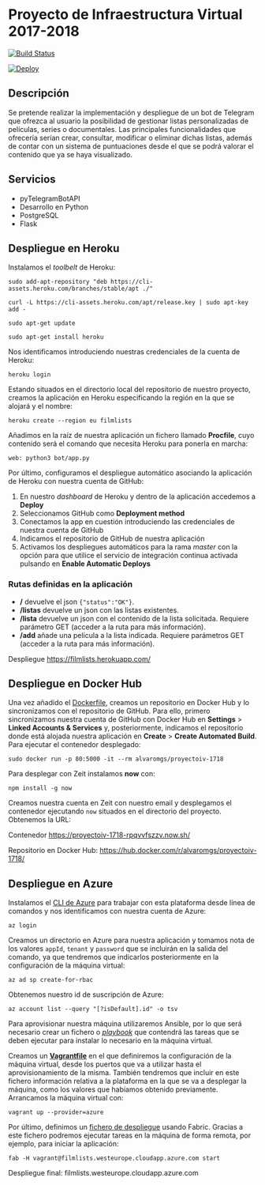 # Proyecto de Infraestructura Virtual 2017-2018
[![Build Status](https://travis-ci.org/alvaromgs/proyectoIV-1718.svg?branch=master)](https://travis-ci.org/alvaromgs/proyectoIV-1718)

[![Deploy](https://www.herokucdn.com/deploy/button.svg)](https://heroku.com/deploy?template=https://github.com/alvaromgs/proyectoIV-1718)

## Descripción

Se pretende realizar la implementación y despliegue de un bot de Telegram que ofrezca al usuario la posibilidad de gestionar listas personalizadas de películas, series o documentales. Las principales funcionalidades que ofrecería serían crear, consultar, modificar o eliminar dichas listas, además de contar con un sistema de puntuaciones desde el que se podrá valorar el contenido que ya se haya visualizado.

## Servicios

* pyTelegramBotAPI
* Desarrollo en Python
* PostgreSQL
* Flask

## Despliegue en Heroku

Instalamos el *toolbelt* de Heroku:

```
sudo add-apt-repository "deb https://cli-assets.heroku.com/branches/stable/apt ./"

curl -L https://cli-assets.heroku.com/apt/release.key | sudo apt-key add -

sudo apt-get update

sudo apt-get install heroku
```

Nos identificamos introduciendo nuestras credenciales de la cuenta de Heroku:

```
heroku login
```

Estando situados en el directorio local del repositorio de nuestro proyecto, creamos la aplicación en Heroku especificando la región en la que se alojará y el nombre:

```
heroku create --region eu filmlists
```

Añadimos en la raíz de nuestra aplicación un fichero llamado **Procfile**, cuyo contenido será el comando que necesita Heroku para ponerla en marcha:

```
web: python3 bot/app.py
```

Por último, configuramos el despliegue automático asociando la aplicación de Heroku con nuestra cuenta de GitHub:

1. En nuestro *dashboard* de Heroku y dentro de la aplicación accedemos a **Deploy**
2. Seleccionamos GitHub como **Deployment method**
3. Conectamos la app en cuestión introduciendo las credenciales de nuestra cuenta de GitHub
4. Indicamos el repositorio de GitHub de nuestra aplicación
5. Activamos los despliegues automáticos para la rama *master* con la opción para que utilice el servicio de integración continua activada pulsando en **Enable Automatic Deploys**

### Rutas definidas en la aplicación

* **/** devuelve el json `{"status":"OK"}`.
* **/listas** devuelve un json con las listas existentes.
* **/lista** devuelve un json con el contenido de la lista solicitada. Requiere parámetro GET (acceder a la ruta para más información).
* **/add** añade una película a la lista indicada. Requiere parámetros GET (acceder a la ruta para más información).

Despliegue https://filmlists.herokuapp.com/

## Despliegue en Docker Hub

Una vez añadido el [Dockerfile](https://github.com/alvaromgs/proyectoIV-1718/blob/master/Dockerfile), creamos un repositorio en Docker Hub y lo sincronizamos con el repositorio de GitHub. Para ello, primero sincronizamos nuestra cuenta de GitHub con Docker Hub en **Settings** > **Linked Accounts & Services** y, posteriormente, indicamos el repositorio donde está alojada nuestra aplicación en **Create** > **Create Automated Build**. Para ejecutar el contenedor desplegado:

```
sudo docker run -p 80:5000 -it --rm alvaromgs/proyectoiv-1718
```

Para desplegar con Zeit instalamos **now** con:

```
npm install -g now
```

Creamos nuestra cuenta en Zeit con nuestro email y desplegamos el contenedor ejecutando `now` situados en el directorio del proyecto. Obtenemos la URL:

Contenedor https://proyectoiv-1718-rpqvvfszzv.now.sh/

Repositorio en Docker Hub: https://hub.docker.com/r/alvaromgs/proyectoiv-1718/

## Despliegue en Azure

Instalamos el [CLI de Azure](https://docs.microsoft.com/en-us/cli/azure/install-azure-cli?view=azure-cli-latest) para trabajar con esta plataforma desde línea de comandos y nos identificamos con nuestra cuenta de Azure:

```
az login
```

Creamos un directorio en Azure para nuestra aplicación y tomamos nota de los valores `appId`, `tenant` y `password` que se incluirán en la salida del comando, ya que tendremos que indicarlos posteriormente en la configuración de la máquina virtual:

```
az ad sp create-for-rbac
```

Obtenemos nuestro id de suscripción de Azure:

```
az account list --query "[?isDefault].id" -o tsv
```

Para aprovisionar nuestra máquina utilizaremos Ansible, por lo que será necesario crear un fichero o [*playbook*](https://github.com/alvaromgs/proyectoIV-1718/blob/master/provision/filmlists.yml) que contendrá las tareas que se deben ejecutar para instalar lo necesario en la máquina virtual.

Creamos un [**Vagrantfile**](https://github.com/alvaromgs/proyectoIV-1718/blob/master/Vagrantfile) en el que definiremos la configuración de la máquina virtual, desde los puertos que va a utilizar hasta el aprovisionamiento de la misma. También tendremos que incluir en este fichero información relativa a la plataforma en la que se va a desplegar la máquina, como los valores que habíamos obtenido previamente. Arrancamos la máquina virtual con:

```
vagrant up --provider=azure
```

Por último, definimos un [fichero de despliegue](https://github.com/alvaromgs/proyectoIV-1718/blob/master/despliegue/fabfile.py) usando Fabric. Gracias a este fichero podremos ejecutar tareas en la máquina de forma remota, por ejemplo, para iniciar la aplicación:

```
fab -H vagrant@filmlists.westeurope.cloudapp.azure.com start
```

Despliegue final: filmlists.westeurope.cloudapp.azure.com